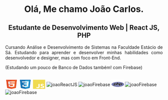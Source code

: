 ## <h1 align="center"> Olá, Me chamo João Carlos. </h1>

<h2 align="center"> Estudante de Desenvolvimento Web | React JS, PHP </h2>

<p align="justify">Cursando Análise e Desenvolvimento de Sistemas na Faculdade Estácio de Sá. Estudando para aprender e desenvolver minhas habilidades como desenvolvedor e designer, mas com foco em Front-End.</p>
<p align="justify">(Estudando um pouco de Banco de Dados também! com Firebase)</p>

<div style="display: inline_block"><br>
  
  <img align="center" alt="joaoHTML" height="30" width="40" src="https://raw.githubusercontent.com/devicons/devicon/master/icons/html5/html5-original.svg">
  <img align="center" alt="joaoCSS" height="30" width="40" src="https://raw.githubusercontent.com/devicons/devicon/master/icons/css3/css3-original.svg">
  <img align="center" alt="joaoJS" height="30" width="40" src="https://raw.githubusercontent.com/devicons/devicon/master/icons/javascript/javascript-plain.svg">
  <img align="center" alt="joaoReactJS" height="30" width="40" src="https://raw.githubusercontent.com/rahulbanerjee26/githubAboutMeGenerator/main/icons/reactjs.svg"> 
  <img align="center" alt="joaoFirebase" height="30" width="40" src="https://raw.githubusercontent.com/rahulbanerjee26/githubAboutMeGenerator/main/icons/firebase.svg"> 
  <img align="center" alt="joaoFirebase" height="30" width="40" src="https://raw.githubusercontent.com/devicons/devicon/refs/heads/master/icons/php/php-original.svg"> 
  <img align="center" alt="joaoFirebase" height="30" width="40" src="https://raw.githubusercontent.com/rahulbanerjee26/githubAboutMeGenerator/main/icons/photoshop.svg"> 
  <img align="center" alt="joaoFirebase" height="30" width="40" src="https://raw.githubusercontent.com/rahulbanerjee26/githubAboutMeGenerator/main/icons/illustrator.svg"> 
</div>
